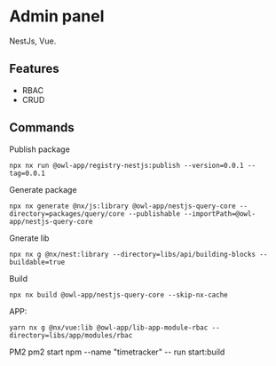 # Admin panel

NestJs, Vue.

## Features
- RBAC
- CRUD

## Commands

Publish package

```
npx nx run @owl-app/registry-nestjs:publish --version=0.0.1 --tag=0.0.1
```

Generate package
```
npx nx generate @nx/js:library @owl-app/nestjs-query-core --directory=packages/query/core --publishable --importPath=@owl-app/nestjs-query-core
```

Gnerate lib
```
npx nx g @nx/nest:library --directory=libs/api/building-blocks --buildable=true
```

Build
```
npx nx build @owl-app/nestjs-query-core --skip-nx-cache
```

APP:
```
yarn nx g @nx/vue:lib @owl-app/lib-app-module-rbac --directory=libs/app/modules/rbac
```

PM2
pm2 start npm --name "timetracker" -- run start:build